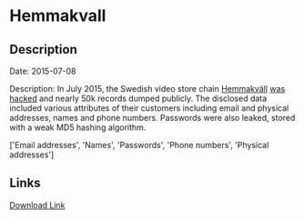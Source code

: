 # Hemmakvall

## Description

Date: 2015-07-08

Description:
In July 2015, the Swedish video store chain <a href="http://www.hemmakvall.se/" target="_blank" rel="noopener">Hemmakväll</a> <a href="http://www.dn.se/ekonomi/hemmakvall-hackat-50000-kunders-uppgifter-pa-vift/" target="_blank" rel="noopener">was hacked</a> and nearly 50k records dumped publicly. The disclosed data included various attributes of their customers including email and physical addresses, names and phone numbers. Passwords were also leaked, stored with a weak MD5 hashing algorithm.


['Email addresses', 'Names', 'Passwords', 'Phone numbers', 'Physical addresses']

## Links

[Download Link](https://link-to.net/1229997/221.90413764249305/dynamic/?r=aHR0cHM6Ly93d3cubWVkaWFmaXJlLmNvbS92aWV3L3FZY1FaVGZCU2MwU25BeS9oZW1tYWt2YWxsLnNlL2ZpbGU=)